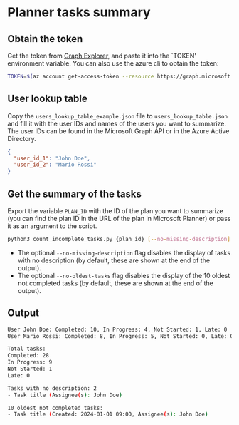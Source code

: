 # Planner tasks summary

## Obtain the token

Get the token from [Graph Explorer](https://developer.microsoft.com/en-us/graph/graph-explorer), and paste it into the `TOKEN' environment variable. You can also use the azure cli to obtain the token:

```bash
TOKEN=$(az account get-access-token --resource https://graph.microsoft.com --query accessToken -o tsv)
```

## User lookup table

Copy the `users_lookup_table_example.json` file to `users_lookup_table.json` and fill it with the user IDs and names of the users you want to summarize. The user IDs can be found in the Microsoft Graph API or in the Azure Active Directory.

```json
{
  "user_id_1": "John Doe",
  "user_id_2": "Mario Rossi"
}
```

## Get the summary of the tasks

Export the variable `PLAN_ID` with the ID of the plan you want to summarize (you can find the plan ID in the URL of the plan in Microsoft Planner) or pass it as an argument to the script.

```bash
python3 count_incomplete_tasks.py {plan_id} [--no-missing-description] [--no-oldest-tasks]
```

- The optional `--no-missing-description` flag disables the display of tasks with no description (by default, these are shown at the end of the output).
- The optional `--no-oldest-tasks` flag disables the display of the 10 oldest not completed tasks (by default, these are shown at the end of the output).

## Output

```bash
User John Doe: Completed: 10, In Progress: 4, Not Started: 1, Late: 0
User Mario Rossi: Completed: 8, In Progress: 5, Not Started: 0, Late: 0

Total tasks:
Completed: 28
In Progress: 9
Not Started: 1
Late: 0

Tasks with no description: 2
- Task title (Assignee(s): John Doe)

10 oldest not completed tasks:
- Task title (Created: 2024-01-01 09:00, Assignee(s): John Doe)
```